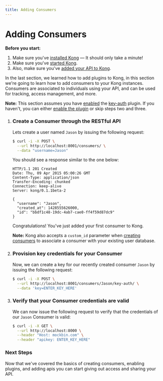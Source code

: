 ```yaml
---
title: Adding Consumers
---
```


# Adding Consumers

<div class="alert alert-warning">
  <strong>Before you start:</strong>
  <ol>
    <li>Make sure you've <a href="/install/">installed Kong</a> &mdash; It should only take a minute!</li>
    <li>Make sure you've <a href="/docs/{{page.kong_version}}/getting-started/quickstart">started Kong</a>.</li>
    <li>Also, make sure you've <a href="/docs/{{page.kong_version}}/getting-started/adding-your-api">added your API to Kong</a>.</li>
  </ol>
</div>

In the last section, we learned how to add plugins to Kong, in this section we're going to learn how to add consumers to your Kong instances. Consumers are associated to individuals using your API, and can be used for tracking, access management, and more.

**Note:** This section assumes you have [enabled][enabling-plugins] the [key-auth][key-auth] plugin. If you haven't, you can either [enable the plugin][enabling-plugins] or skip steps two and three.

1. ### Create a Consumer through the RESTful API

    Lets create a user named `Jason` by issuing the following request:

    ```bash
    $ curl -i -X POST \
      --url http://localhost:8001/consumers/ \
      --data "username=Jason"
    ```

    You should see a response similar to the one below:

    ```http
    HTTP/1.1 201 Created
    Date: Thu, 09 Apr 2015 05:00:26 GMT
    Content-Type: application/json
    Transfer-Encoding: chunked
    Connection: keep-alive
    Server: kong/0.1.1beta-2

    {
      "username": "Jason",
      "created_at": 1428555626000,
      "id": "bbdf1c48-19dc-4ab7-cae0-ff4f59d87dc9"
    }
    ```

    Congratulations! You've just added your first consumer to Kong.

    **Note:** Kong also accepts a `custom_id` parameter when [creating consumers][API-consumers] to associate a consumer with your existing user database.

2. ### Provision key credentials for your Consumer

    Now, we can create a key for our recently created consumer `Jason` by issuing the following request:

    ```bash
    $ curl -i -X POST \
      --url http://localhost:8001/consumers/Jason/key-auth/ \
      --data 'key=ENTER_KEY_HERE'
    ```

3. ### Verify that your Consumer credentials are valid

    We can now issue the following request to verify that the credentials of our `Jason` Consumer is valid:

    ```bash
    $ curl -i -X GET \
      --url http://localhost:8000 \
      --header "Host: mockbin.com" \
      --header "apikey: ENTER_KEY_HERE"
    ```

### Next Steps

Now that we've covered the basics of creating consumers, enabling plugins, and adding apis you can start giving out access and sharing your API.

[key-auth]: /plugins/key-authentication
[API-consumers]: /docs/{{page.kong_version}}/admin-api#create-consumer
[enabling-plugins]: /docs/{{page.kong_version}}/getting-started/enabling-plugins
